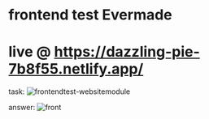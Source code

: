 # frontend test Evermade
# live @ https://dazzling-pie-7b8f55.netlify.app/
task:
![frontendtest-websitemodule](https://user-images.githubusercontent.com/68698872/189807673-c31d5bc1-4cc3-438e-9b7b-abceec4bfdeb.jpg)

answer:
![front](https://user-images.githubusercontent.com/68698872/189817560-0b5ef414-6793-4c17-b350-badf52a01c1c.png)
